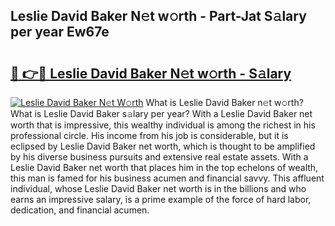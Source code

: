 ## Leslie David Baker N𝚎t w𝚘rth - Part-Jat S𝚊lary per year Ew67e

# <h2><a href="http://gc4g0i3.nevu.top/?p=Leslie+David+Baker">🔗 👉🔴 Leslie David Baker N𝚎t w𝚘rth - S𝚊lary</a></h2>

[![Leslie David Baker N𝚎t W𝚘rth](https://i.imgur.com/Oavwk0R.jpeg)](http://gc4g0i3.nevu.top/?p=Leslie+David+Baker)
What is Leslie David Baker n𝚎t w𝚘rth? What is Leslie David Baker s𝚊lary per year?
With a Leslie David Baker net worth that is impressive, this wealthy individual is among the richest in his professional circle. His income from his job is considerable, but it is eclipsed by Leslie David Baker net worth, which is thought to be amplified by his diverse business pursuits and extensive real estate assets. With a Leslie David Baker net worth that places him in the top echelons of wealth, this man is famed for his business acumen and financial savvy. This affluent individual, whose Leslie David Baker net worth is in the billions and who earns an impressive salary, is a prime example of the force of hard labor, dedication, and financial acumen.
